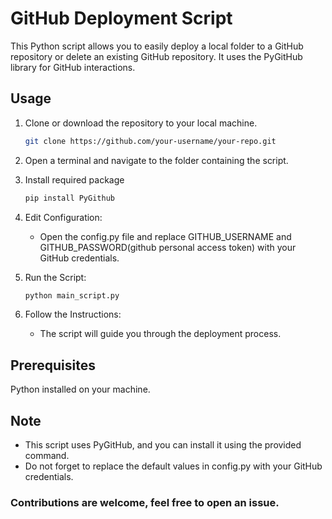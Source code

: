 # GitHub Deployment Script

This Python script allows you to easily deploy a local folder to a GitHub repository or delete an existing GitHub repository. It uses the PyGitHub library for GitHub interactions.

## Usage

1. Clone or download the repository to your local machine.
   ```bash
   git clone https://github.com/your-username/your-repo.git

2. Open a terminal and navigate to the folder containing the script.

3. Install required package
   ```bash
   pip install PyGithub
4. Edit Configuration:
   - Open the config.py file and replace GITHUB_USERNAME and GITHUB_PASSWORD(github personal access token) with your GitHub credentials.

5. Run the Script:
   ```bash
   python main_script.py

6. Follow the Instructions:

   - The script will guide you through the deployment process.

## Prerequisites

  Python installed on your machine.

## Note

  - This script uses PyGitHub, and you can install it using the provided command.
  - Do not forget to replace the default values in config.py with your GitHub credentials.
    
### Contributions are welcome, feel free to open an issue.
